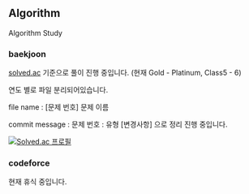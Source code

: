 ## Algorithm
Algorithm Study
### baekjoon
[solved.ac](https://solved.ac/) 기준으로 풀이 진행 중입니다.
(현재 Gold - Platinum, Class5 - 6)

연도 별로 파일 분리되어있습니다.


file name : [문제 번호] 문제 이름 

commit message : 문제 번호 : 유형 [변경사항] 으로 정리 진행 중입니다.

[![Solved.ac 프로필](http://mazassumnida.wtf/api/v2/generate_badge?boj=tnqls5417)](https://solved.ac/tnqls5417)

### codeforce
현재 휴식 중입니다.
